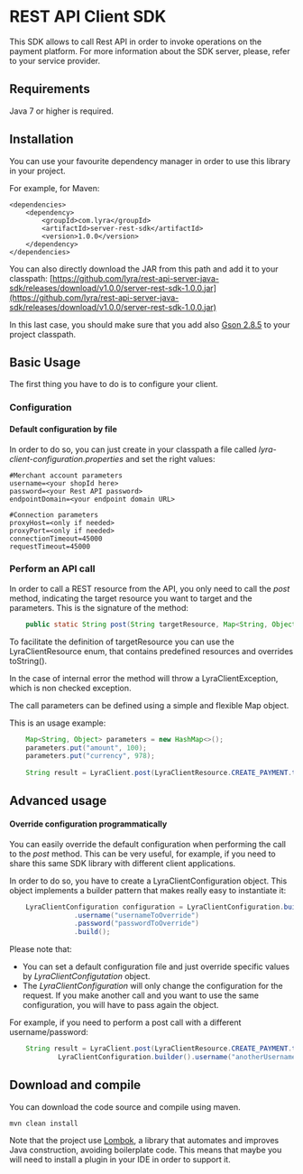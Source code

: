 # REST API Client SDK 

This SDK allows to call Rest API in order to invoke operations on the payment platform.
For more information about the SDK server, please, refer to your service provider.

## Requirements

Java 7 or higher is required.

## Installation

You can use your favourite dependency manager in order to use this library in your project.

For example, for Maven: 

	<dependencies>
		<dependency>
			<groupId>com.lyra</groupId>
			<artifactId>server-rest-sdk</artifactId>
			<version>1.0.0</version>
		</dependency>
	</dependencies>

You can also directly download the JAR from this path and add it to your classpath: [https://github.com/lyra/rest-api-server-java-sdk/releases/download/v1.0.0/server-rest-sdk-1.0.0.jar](https://github.com/lyra/rest-api-server-java-sdk/releases/download/v1.0.0/server-rest-sdk-1.0.0.jar)

In this last case, you should make sure that you add also [Gson 2.8.5](https://github.com/google/gson) to your project 
classpath. 

## Basic Usage

The first thing you have to do is to configure your client.

### Configuration

#### Default configuration by file

In order to do so, you can just create in your classpath a file called _lyra-client-configuration.properties_ 
and set the right values: 

    #Merchant account parameters
    username=<your shopId here>
    password=<your Rest API password>
    endpointDomain=<your endpoint domain URL>

    #Connection parameters
    proxyHost=<only if needed>
    proxyPort=<only if needed>
    connectionTimeout=45000
    requestTimeout=45000
    

### Perform an API call

In order to call a REST resource from the API, you only need to call the _post_ method, indicating the target 
resource you want to target and the parameters.
This is the signature of the method: 

```java
    public static String post(String targetResource, Map<String, Object> parameters) throws LyraClientException
```

To facilitate the definition of targetResource you can use the LyraClientResource enum, that contains 
predefined resources and overrides toString().

In the case of internal error the method will throw a LyraClientException, which is non checked 
exception.

The call parameters can be defined using a simple and flexible Map object.

This is an usage example: 

```java
    Map<String, Object> parameters = new HashMap<>();
    parameters.put("amount", 100);
    parameters.put("currency", 978);
    
    String result = LyraClient.post(LyraClientResource.CREATE_PAYMENT.toString(), parameters);
```

## Advanced usage

#### Override configuration programmatically

You can easily override the default configuration when performing the call to the _post_ method.
This can be very useful, for example, if you need to share this same SDK library with different client applications. 

In order to do so, you have to create a LyraClientConfiguration object.
This object implements a builder pattern that makes really easy to instantiate it: 

```java
    LyraClientConfiguration configuration = LyraClientConfiguration.builder()
                .username("usernameToOverride")
                .password("passwordToOverride")
                .build();
```

Please note that: 

* You can set a default configuration file and just override specific values by _LyraClientConfigutation_ object.
* The _LyraClientConfiguration_ will only change the configuration for the request. If you make another call 
and you want to use the same configuration, you will have to pass again the object.

For example, if you need to perform a post call with a different username/password: 

```java
    String result = LyraClient.post(LyraClientResource.CREATE_PAYMENT.toString(), parameters, 
            LyraClientConfiguration.builder().username("anotherUsername").password("anotherPassword").build);
```

## Download and compile

You can download the code source and compile using maven.

    mvn clean install

Note that the project use [Lombok](https://projectlombok.org/), a library that automates and improves Java 
construction, avoiding boilerplate code. This means that maybe you will need to install a plugin in your IDE in order to support it. 
